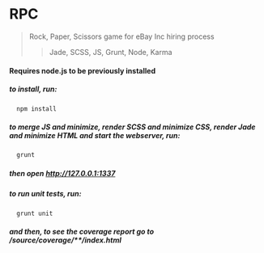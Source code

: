 RPC
===

> Rock, Paper, Scissors game for eBay Inc hiring process
>> Jade, SCSS, JS, Grunt, Node, Karma

#### Requires node.js to be previously installed

##### to install, run:
```js
  npm install
```
##### to merge JS and minimize, render SCSS and minimize CSS, render Jade and minimize HTML and start the webserver, run:
```js
  grunt
```
##### then open http://127.0.0.1:1337

##### to run unit tests, run:
```js
  grunt unit
```

##### and then, to see the coverage report go to /source/coverage/**/index.html
